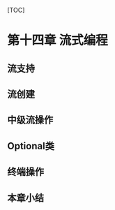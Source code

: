 [TOC]

<!-- Streams -->
# 第十四章 流式编程


<!-- Java 8 Stream Support -->
## 流支持


<!-- Stream Creation -->
## 流创建


<!-- Intermediate Operations -->
## 中级流操作


<!-- Optional -->
## Optional类


<!-- Terminal Operations -->
## 终端操作


<!-- Summary -->
## 本章小结


<!-- 分页 -->
<div style="page-break-after: always;"></div>
